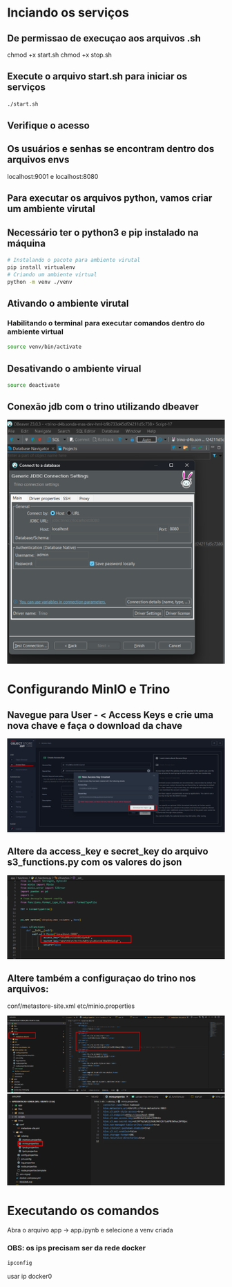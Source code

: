 # Inciando os serviços

## De permissao de execuçao aos arquivos .sh
chmod +x start.sh
chmod +x stop.sh


## Execute o arquivo start.sh para iniciar os serviços
```bash
./start.sh
```


## Verifique o acesso
## Os usuários e senhas se encontram dentro dos arquivos envs
localhost:9001 e localhost:8080 

## Para executar os arquivos python, vamos criar um ambiente virutal
## Necessário ter o python3 e pip instalado na máquina

```bash
# Instalando o pacote para ambiente virutal
pip install virtualenv
# Criando um ambiente virtual
python -m venv ./venv 
```

## Ativando o ambiente virutal
### Habilitando o terminal para executar comandos dentro do ambiente virtual
```bash
source venv/bin/activate
```

## Desativando o ambiente virual
```bash
source deactivate
```

## Conexão jdb com o trino utilizando dbeaver 
![alt text](dbeaver-trino.png)


# Configurando MinIO e Trino


## Navegue para User - < Access Keys  e crie uma nova chave e faça o download da chave
![alt text](access-key-minio.png)

## Altere da access_key e secret_key do arquivo s3_functions.py com os valores do json

![alt text](client-minio.png)

## Altere também a configuraçao do trino nos arquivos:
conf/metastore-site.xml
etc/minio.properties

![alt text](config-xml-s3.png)
![alt text](catalog-minio-trino.png)


# Executando os comandos

Abra o arquivo app -> app.ipynb  e selecione a venv criada


### OBS: os ips precisam ser da rede docker
```bash
ipconfig
```
usar ip docker0